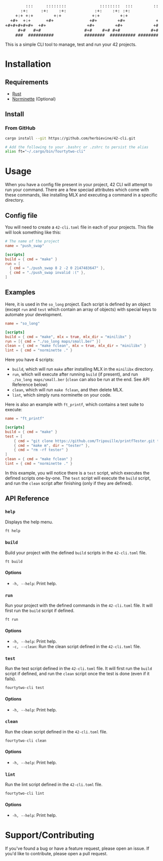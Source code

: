 <pre>
        :::     ::::::::             ::::::::  :::        :::::::::::
      :+:     :+:    :+:           :+:    :+: :+:            :+:
    +:+ +:+        +:+            +:+        +:+            +:+
  +#+  +:+      +#+              +#+        +#+            +#+
+#+#+#+#+#+  +#+                +#+        +#+            +#+
     #+#   #+#                 #+#    #+# #+#            #+#
    ###  ##########            ########  ########## ###########
</pre>

This is a simple CLI tool to manage, test and run your 42 projects.

# Installation

## Requirements

- [Rust](https://www.rust-lang.org/tools/install)
- [Norminette](https://github.com/42School/norminette) (Optional)

## Install

### From GitHub

```bash
cargo install --git https://github.com/herbievine/42-cli.git

# Add the following to your .bashrc or .zshrc to persist the alias
alias ft="~/.cargo/bin/fourtytwo-cli"
```

# Usage

When you have a config file present in your project, 42 CLI will attempt to run your command. There are a few speciad attributes which come with these commands, like installing MLX and executing a command in a specific directory.

## Config file

You will need to create a `42-cli.toml` file in each of your projects. This file will look something like this:

```toml
# The name of the project
name = "push_swap"

[scripts]
build = { cmd = "make" }
run = [
  { cmd = "./push_swap 8 2 -2 0 2147483647" },
  { cmd = "./push_swap invalid :(" },
]
```

## Examples

Here, it is used in the `so_long` project. Each script is defined by an object (except `run` and `test` which contain an array of objects) with special keys to automate your development.

```toml
name = "so_long"

[scripts]
build = { cmd = "make", mlx = true, mlx_dir = "minilibx" }
run = [{ cmd = "./so_long maps/small.ber" }]
clean = { cmd = "make fclean", mlx = true, mlx_dir = "minilibx" }
lint = { cmd = "norminette ." }
```

Here you have 4 scripts: 
- `build`, which will run `make` after installing MLX in the `minilibx` directory.
- `run`, which will execute after running `build` (if present), and run `./so_long maps/small.ber` (`clean` can also be run at the end. See API Reference below)
- `clean`, which will run `make fclean`, and then delete MLX.
- `lint`, which simply runs norminette on your code.

Here is also an example with `ft_printf`, which contains a test suite to execute:

```toml
name = "ft_printf"

[scripts]
build = { cmd = "make" }
test = [
	{ cmd = "git clone https://github.com/Tripouille/printfTester.git tester" },
	{ cmd = "make m", dir = "tester" },
	{ cmd = "rm -rf tester" }
]
clean = { cmd = "make fclean" }
lint = { cmd = "norminette ." }
```

In this example, you will notice there is a `test` script, which executes the defined scripts one-by-one. The `test` script will execute the `build` script, and run the `clean` script after finishing (only if they are defined).

## API Reference

### `help`

Displays the help menu.

```bash
ft help
```

### `build`

Build your project with the defined `build` scripts in the `42-cli.toml` file.

```bash
ft build
```

#### Options

- `-h, --help`: Print help.

### `run`

Run your project with the defined commands in the `42-cli.toml` file. It will first run the `build` script if defined.

```bash
ft run
```

#### Options

- `-h, --help`: Print help.
- `-c, --clean`: Run the clean script defined in the `42-cli.toml` file.

### `test`

Run the test script defined in the `42-cli.toml` file. It will first run the `build` script if defined, and run the `clean` script once the test is done (even if it fails).

```bash
fourtytwo-cli test
```

#### Options

- `-h, --help`: Print help.

### `clean`

Run the clean script defined in the `42-cli.toml` file.

```bash
fourtytwo-cli clean
```

#### Options

- `-h, --help`: Print help.

### `lint`

Run the lint script defined in the `42-cli.toml` file.

```bash
fourtytwo-cli lint
```

#### Options

- `-h, --help`: Print help.

# Support/Contributing

If you've found a bug or have a feature request, please open an issue. If you'd like to contribute, please open a pull request.
